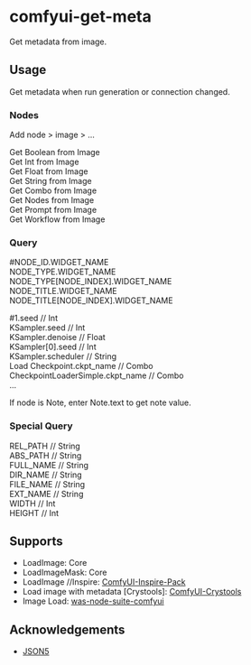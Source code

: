 # comfyui-get-meta

Get metadata from image.

## Usage  

Get metadata when run generation or connection changed.

### Nodes

Add node > image > ...  

Get Boolean from Image  
Get Int from Image  
Get Float from Image  
Get String from Image  
Get Combo from Image  
Get Nodes from Image  
Get Prompt from Image  
Get Workflow from Image  

### Query

#NODE_ID.WIDGET_NAME  
NODE_TYPE.WIDGET_NAME  
NODE_TYPE\[NODE_INDEX\].WIDGET_NAME  
NODE_TITLE.WIDGET_NAME  
NODE_TITLE\[NODE_INDEX\].WIDGET_NAME  

#1.seed                          // Int  
KSampler.seed                    // Int  
KSampler.denoise                 // Float  
KSampler\[0\].seed               // Int  
KSampler.scheduler               // String  
Load Checkpoint.ckpt_name        // Combo  
CheckpointLoaderSimple.ckpt_name // Combo  
...

If node is Note, enter Note.text to get note value.

### Special Query

REL_PATH    // String  
ABS_PATH    // String  
FULL_NAME   // String  
DIR_NAME    // String  
FILE_NAME   // String  
EXT_NAME    // String  
WIDTH       // Int  
HEIGHT      // Int  

## Supports

- LoadImage: Core
- LoadImageMask: Core
- LoadImage //Inspire: [ComfyUI-Inspire-Pack](https://github.com/ltdrdata/ComfyUI-Inspire-Pack)
- Load image with metadata \[Crystools\]: [ComfyUI-Crystools](https://github.com/crystian/ComfyUI-Crystools)
- Image Load: [was-node-suite-comfyui](https://github.com/WASasquatch/was-node-suite-comfyui)

## Acknowledgements

- [JSON5](https://json5.org/)